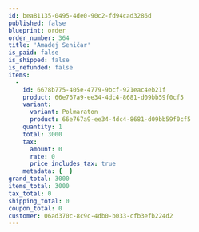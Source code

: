 ```yaml
---
id: bea81135-0495-4de0-90c2-fd94cad3286d
published: false
blueprint: order
order_number: 364
title: 'Amadej Seničar'
is_paid: false
is_shipped: false
is_refunded: false
items:
  -
    id: 6678b775-405e-4779-9bcf-921eac4eb21f
    product: 66e767a9-ee34-4dc4-8681-d09bb59f0cf5
    variant:
      variant: Polmaraton
      product: 66e767a9-ee34-4dc4-8681-d09bb59f0cf5
    quantity: 1
    total: 3000
    tax:
      amount: 0
      rate: 0
      price_includes_tax: true
    metadata: {  }
grand_total: 3000
items_total: 3000
tax_total: 0
shipping_total: 0
coupon_total: 0
customer: 06ad370c-8c9c-4db0-b033-cfb3efb224d2
---
```

